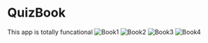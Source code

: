 # QuizBook

This app is totally funcational 
![Book1](https://user-images.githubusercontent.com/27727748/146043918-d3141440-925e-4a3b-bf09-8adb0369d32c.png)
![Book2](https://user-images.githubusercontent.com/27727748/146043928-f7e541f9-11a4-40e6-b132-19f145d93788.png)
![Book3](https://user-images.githubusercontent.com/27727748/146043932-35867595-e315-4508-a2eb-fe59c0fce9d8.png)
![Book4](https://user-images.githubusercontent.com/27727748/146043935-550428c5-e9b8-4c11-a544-8ebb4aacb8dd.png)
